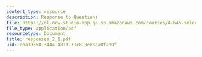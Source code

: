 ```yaml
---
content_type: resource
description: Response to Questions
file: https://ol-ocw-studio-app-qa.s3.amazonaws.com/courses/4-645-selected-topics-in-architecture-architecture-from-1750-to-the-present-fall-2004/eaa393583444481931c88ee3aa0f209f_responses_2_1.pdf
file_type: application/pdf
resourcetype: Document
title: responses_2_1.pdf
uid: eaa39358-3444-4819-31c8-8ee3aa0f209f
---
```

